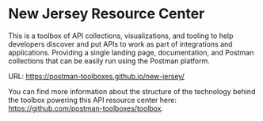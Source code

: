# New Jersey Resource Center
This is a toolbox of API collections, visualizations, and tooling to help developers discover and put APIs to work as part of integrations and applications. Providing a single landing page, documentation, and Postman collections that can be easily run using the Postman platform.

URL: https://postman-toolboxes.github.io/new-jersey/

You can find more information about the structure of the technology behind the toolbox powering this API resource center here: https://github.com/postman-toolboxes/toolbox.
